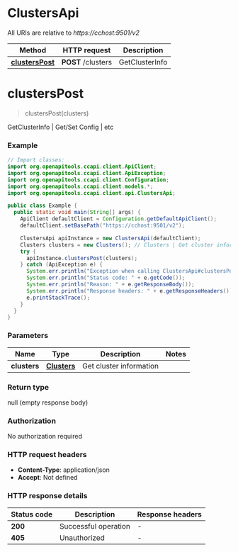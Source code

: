 # ClustersApi

All URIs are relative to *https://cchost:9501/v2*

| Method | HTTP request | Description |
|------------- | ------------- | -------------|
| [**clustersPost**](ClustersApi.md#clustersPost) | **POST** /clusters | GetClusterInfo | Get/Set Config | etc |


<a name="clustersPost"></a>
# **clustersPost**
> clustersPost(clusters)

GetClusterInfo | Get/Set Config | etc

### Example
```java
// Import classes:
import org.openapitools.ccapi.client.ApiClient;
import org.openapitools.ccapi.client.ApiException;
import org.openapitools.ccapi.client.Configuration;
import org.openapitools.ccapi.client.models.*;
import org.openapitools.ccapi.client.api.ClustersApi;

public class Example {
  public static void main(String[] args) {
    ApiClient defaultClient = Configuration.getDefaultApiClient();
    defaultClient.setBasePath("https://cchost:9501/v2");

    ClustersApi apiInstance = new ClustersApi(defaultClient);
    Clusters clusters = new Clusters(); // Clusters | Get cluster information
    try {
      apiInstance.clustersPost(clusters);
    } catch (ApiException e) {
      System.err.println("Exception when calling ClustersApi#clustersPost");
      System.err.println("Status code: " + e.getCode());
      System.err.println("Reason: " + e.getResponseBody());
      System.err.println("Response headers: " + e.getResponseHeaders());
      e.printStackTrace();
    }
  }
}
```

### Parameters

| Name | Type | Description  | Notes |
|------------- | ------------- | ------------- | -------------|
| **clusters** | [**Clusters**](Clusters.md)| Get cluster information | |

### Return type

null (empty response body)

### Authorization

No authorization required

### HTTP request headers

 - **Content-Type**: application/json
 - **Accept**: Not defined

### HTTP response details
| Status code | Description | Response headers |
|-------------|-------------|------------------|
| **200** | Successful operation |  -  |
| **405** | Unauthorized |  -  |

